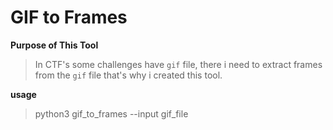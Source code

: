 # GIF to Frames

**Purpose of This Tool**

>In CTF's some challenges have `gif` file, there i need to extract frames from the `gif` file that's why i created this tool.

**usage**
>python3 gif_to_frames --input gif_file

